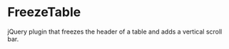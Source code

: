 FreezeTable
===========

jQuery plugin that freezes the header of a table and adds a vertical scroll bar.
